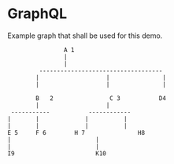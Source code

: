 # GraphQL

Example graph that shall be used for this demo.

                    A 1
                    |
                    |
             -----------------------------------     
            |                   |               |  
            |                   |               |  
            
            B   2                C 3           D4
            |                   |  
     -----------           ------------
    |       |             |          |   
    |       |             |          |                
    E 5     F 6        H 7               H8       
    |                        |
    |                        |
    I9                       K10
